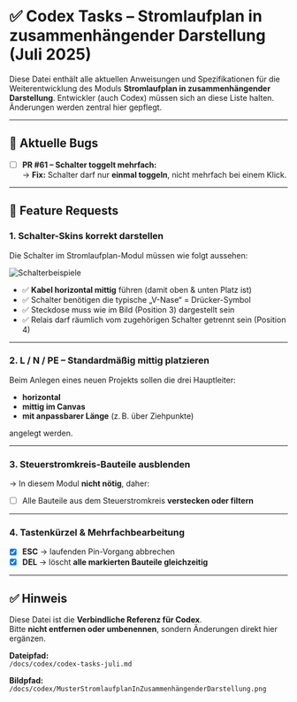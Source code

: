 
# ✅ Codex Tasks – Stromlaufplan in zusammenhängender Darstellung (Juli 2025)

Diese Datei enthält alle aktuellen Anweisungen und Spezifikationen für die Weiterentwicklung des Moduls **Stromlaufplan in zusammenhängender Darstellung**. Entwickler (auch Codex) müssen sich an diese Liste halten. Änderungen werden zentral hier gepflegt.

---

## 🔧 Aktuelle Bugs

- [ ] **PR #61 – Schalter toggelt mehrfach:**  
  → **Fix:** Schalter darf nur **einmal toggeln**, nicht mehrfach bei einem Klick.

---

## 🧩 Feature Requests

### 1. **Schalter-Skins korrekt darstellen**
Die Schalter im Stromlaufplan-Modul müssen wie folgt aussehen:

![Schalterbeispiele](/docs/codex/MusterStromlaufplanInZusammenhängenderDarstellung.png)

- ✅ **Kabel horizontal mittig** führen (damit oben & unten Platz ist)
- ✅ Schalter benötigen die typische „V-Nase“ = Drücker-Symbol
- ✅ Steckdose muss wie im Bild (Position 3) dargestellt sein
- ✅ Relais darf räumlich vom zugehörigen Schalter getrennt sein (Position 4)

---

### 2. **L / N / PE – Standardmäßig mittig platzieren**

Beim Anlegen eines neuen Projekts sollen die drei Hauptleiter:
- **horizontal**
- **mittig im Canvas**
- **mit anpassbarer Länge** (z. B. über Ziehpunkte)

angelegt werden.

---

### 3. **Steuerstromkreis-Bauteile ausblenden**

→ In diesem Modul **nicht nötig**, daher:
- [ ] Alle Bauteile aus dem Steuerstromkreis **verstecken oder filtern**

---

### 4. **Tastenkürzel & Mehrfachbearbeitung**

- [x] **ESC** → laufenden Pin-Vorgang abbrechen
- [x] **DEL** → löscht **alle markierten Bauteile gleichzeitig**

---

## ✅ Hinweis

Diese Datei ist die **Verbindliche Referenz für Codex**.  
Bitte **nicht entfernen oder umbenennen**, sondern Änderungen direkt hier ergänzen.

**Dateipfad:**  
`/docs/codex/codex-tasks-juli.md`

**Bildpfad:**  
`/docs/codex/MusterStromlaufplanInZusammenhängenderDarstellung.png`

